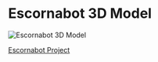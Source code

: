 Escornabot 3D Model
===================

![Escornabot 3D Model][ESC01]

[Escornabot Project][PRO01]

[ESC01]: https://raw.githubusercontent.com/xoan/Escornabot/master/Escornabot.png
[PRO01]: http://bricolabs.cc/wiki/index.php?title=Escornabot
